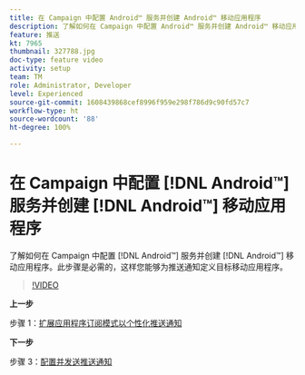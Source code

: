 ```yaml
---
title: 在 Campaign 中配置 Android™ 服务并创建 Android™ 移动应用程序
description: 了解如何在 Campaign 中配置 Android™ 服务并创建 Android™ 移动应用程序。
feature: 推送
kt: 7965
thumbnail: 327788.jpg
doc-type: feature video
activity: setup
team: TM
role: Administrator, Developer
level: Experienced
source-git-commit: 1608439868cef8996f959e298f786d9c90fd57c7
workflow-type: ht
source-wordcount: '88'
ht-degree: 100%

---
```



# 在 Campaign 中配置 [!DNL Android™] 服务并创建 [!DNL Android™] 移动应用程序

了解如何在 Campaign 中配置 [!DNL Android™] 服务并创建 [!DNL Android™] 移动应用程序。此步骤是必需的，这样您能够为推送通知定义目标移动应用程序。

>[!VIDEO](https://video.tv.adobe.com/v/327788?quality=12)

**上一步**

步骤 1：[扩展应用程序订阅模式以个性化推送通知](/help/tutorial-get-started-with-push-notifications-for-android/extend-the-app-subscription-schema.md)

**下一步**

步骤 3：[配置并发送推送通知](/help/tutorial-get-started-with-push-notifications-for-android/configure-and-send-push-notifications.md)
